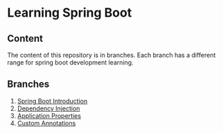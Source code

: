 # Learning Spring Boot

## Content

The content of this repository is in branches. Each branch has a different range for spring boot development learning.

## Branches

1. [Spring Boot Introduction](https://github.com/cHenrique0/java-spring/tree/01.intro-spring)
2. [Dependency Injection](https://github.com/cHenrique0/java-spring/tree/02.dependency-injection)
3. [Application Properties](https://github.com/cHenrique0/java-spring/tree/03.app-properties)
4. [Custom Annotations](https://github.com/cHenrique0/java-spring/tree/04.custom-annotations)